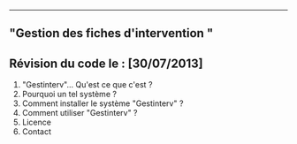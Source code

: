 --------------------------------------
"Gestion des fiches d'intervention "
--------------------------------------

Révision du code le : [30/07/2013]
--------------------------------------

1. "Gestinterv"... Qu'est ce que c'est ?
2. Pourquoi un tel système ?
3. Comment installer le système "Gestinterv" ?
4. Comment utiliser "Gestinterv" ?
5. Licence
6. Contact
